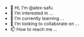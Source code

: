 - 👋 Hi, I’m @alex-safu
- 👀 I’m interested in ...
- 🌱 I’m currently learning ...
- 💞️ I’m looking to collaborate on ...
- 📫 How to reach me ...

<!---
alex-safu/alex-safu is a ✨ special ✨ repository because its `README.md` (this file) appears on your GitHub profile.
You can click the Preview link to take a look at your changes.
--->
